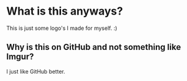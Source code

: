# What is this anyways?
This is just some logo's I made for myself. :)
## Why is this on GitHub and not something like Imgur?
I just like GitHub better.
